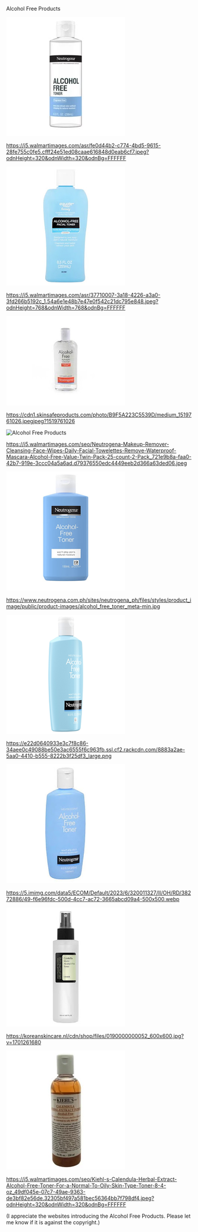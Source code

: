 Alcohol Free Products


![Alcohol Free Products](https://github.com/ywangnccu/ywang/blob/main/images/AlcoholFreeProduct/AlcoholFreeProduct.jpg)

https://i5.walmartimages.com/asr/fe0d44b2-c774-4bd5-9615-28fe755c0fe5.cfff24e51ed08caae616848d0eab6cf7.jpeg?odnHeight=320&odnWidth=320&odnBg=FFFFFF

![Alcohol Free Products](https://github.com/ywangnccu/ywang/blob/main/images/AlcoholFreeProduct/AlcoholFreeProduct1.jpg)

https://i5.walmartimages.com/asr/37710007-3a18-4226-a3a0-3fd266b5192c_1.54a6e1e48b7e47e0f542c21dc795e848.jpeg?odnHeight=768&odnWidth=768&odnBg=FFFFFF

![Alcohol Free Products](https://github.com/ywangnccu/ywang/blob/main/images/AlcoholFreeProduct/AlcoholFreeProduct3.jpg)

https://cdn1.skinsafeproducts.com/photo/B9F5A223C5539D/medium_1519761026.jpegjpeg?1519761026

![Alcohol Free Products](https://github.com/ywangnccu/ywang/blob/main/images/AlcoholFreeProduct/AlcoholFreeProduct5.jpeg)

https://i5.walmartimages.com/seo/Neutrogena-Makeup-Remover-Cleansing-Face-Wipes-Daily-Facial-Towelettes-Remove-Waterproof-Mascara-Alcohol-Free-Value-Twin-Pack-25-count-2-Pack_721e9b8a-faa0-42b7-919e-3ccc04a5a6ad.d79376550edc4449eeb2d366a63ded06.jpeg

![Alcohol Free Products](https://github.com/ywangnccu/ywang/blob/main/images/AlcoholFreeProduct/AlcoholFreeProduct6.jpg)

https://www.neutrogena.com.ph/sites/neutrogena_ph/files/styles/product_image/public/product-images/alcohol_free_toner_meta-min.jpg

![Alcohol Free Products](https://github.com/ywangnccu/ywang/blob/main/images/AlcoholFreeProduct/AlcoholFreeProduct9.png)

https://e22d0640933e3c7f8c86-34aee0c49088be50e3ac6555f6c963fb.ssl.cf2.rackcdn.com/8883a2ae-5aa0-4410-b555-8222b3f25df3_large.png

![Alcohol Free Products](https://github.com/ywangnccu/ywang/blob/main/images/AlcoholFreeProduct/AlcoholFreeProduct13.jpg)

https://5.imimg.com/data5/ECOM/Default/2023/6/320011327/II/OH/RD/38272886/49-f6e96fdc-500d-4cc7-ac72-3665abcd09a4-500x500.webp

![Alcohol Free Products](https://github.com/ywangnccu/ywang/blob/main/images/AlcoholFreeProduct/AlcoholFreeProduct15.jpg)

https://koreanskincare.nl/cdn/shop/files/0190000000052_600x600.jpg?v=1701261680

![Alcohol Free Products](https://github.com/ywangnccu/ywang/blob/main/images/AlcoholFreeProduct/AlcoholFreeProduct19.jpg)

https://i5.walmartimages.com/seo/Kiehl-s-Calendula-Herbal-Extract-Alcohol-Free-Toner-For-a-Normal-To-Oily-Skin-Type-Toner-8-4-oz_49df045e-07c7-49ae-9363-de3bf82e56de.32305bf497a581bec56364bb7f798df4.jpeg?odnHeight=320&odnWidth=320&odnBg=FFFFFF

(I appreciate the websites introducing the Alcohol Free Products. Please let me know if it is against the copyright.)
